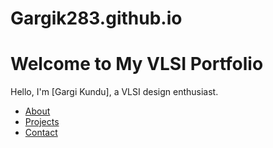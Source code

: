 # Gargik283.github.io
<!DOCTYPE html>
<html>
<head>
    <title>VLSI Portfolio</title>
    <meta charset="UTF-8">
    <meta name="viewport" content="width=device-width, initial-scale=1.0">
    <meta name="description" content="My VLSI design portfolio showcasing my projects and skills.">
    <link rel="stylesheet" href="style.css">
</head>
<body>
    <h1>Welcome to My VLSI Portfolio</h1>
    <p>Hello, I'm [Gargi Kundu], a VLSI design enthusiast.</p>
    <nav>
        <ul>
            <li><a href="about.html">About</a></li>
            <li><a href="projects.html">Projects</a></li>
            <li><a href="contact.html">Contact</a></li>
        </ul>
    </nav>
</body>
</html>
